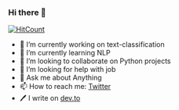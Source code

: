 ### Hi there 👋

[![HitCount](http://hits.dwyl.com/akramnarejo/akramnarejo.svg)](http://hits.dwyl.com/akramnarejo/akramnarejo)

- 🔭 I’m currently working on text-classification
- 🌱 I’m currently learning NLP
- 👯 I’m looking to collaborate on Python projects
- 🤔 I’m looking for help with job
- 💬 Ask me about Anything 
- 📫 How to reach me: [Twitter](https://www.twitter.com/akramnarejo)
- 🖊️ I write on [dev.to](https://dev.to/akramnarejo)

